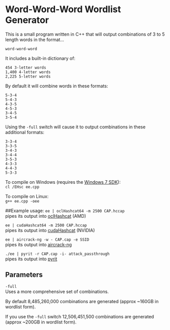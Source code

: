 # Word-Word-Word Wordlist Generator 
This is a small program written in C++ that will output combinations of 3 to 5 length words in the format...<br>

`word-word-word`<br>

It includes a built-in dictionary of:

`454 3-letter words`<br>
`1,400 4-letter words`<br>
`2,225 5-letter words`<br>

By default it will combine words in these formats:

`5-3-4`<br>
`5-4-3`<br>
`4-3-5`<br>
`4-5-3`<br>
`3-4-5`<br>
`3-5-4`<br>

Using the `-full` switch will cause it to output combinations in these additional formats:

`3-3-4`<br>
`3-3-5`<br>
`3-4-3`<br>
`3-4-4`<br>
`3-5-3`<br>
`4-3-3`<br>
`4-4-3`<br>
`5-3-3`<br>

To compile on Windows (requires the <a href="http://www.microsoft.com/en-us/download/details.aspx?id=8279">Windows 7 SDK</a>):<br>
`cl /EHsc ee.cpp`

To compile on Linux:<br>
`g++ ee.cpp -oee`

##Example usage:
`ee | oclHashcat64 -m 2500 CAP.hccap`<br>
pipes its output into <a href="http://hashcat.net/oclhashcat/">oclHashcat</a> (AMD)

`ee | cudaHashcat64 -m 2500 CAP.hccap`<br>
pipes its output into <a href="http://hashcat.net/oclhashcat/">cudaHashcat</a> (NVIDIA)

`ee | aircrack-ng -w - CAP.cap -e SSID`<br>
pipes its output into <a href="http://www.aircrack-ng.org/">aircrack-ng</a>

`./ee | pyrit -r CAP.cap -i- attack_passthrough`<br>
pipes its output into <a href="https://code.google.com/p/pyrit/">pyrit</a>

## Parameters
`-full`<br>
Uses a more comprehensive set of combinations.

By default 8,485,260,000 combinations are generated (approx ~160GB in wordlist form).

If you use the `-full` switch 12,506,451,500 combinations are generated (approx ~200GB in wordlist form).
